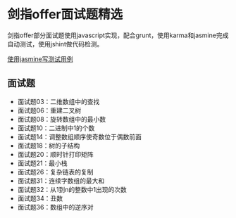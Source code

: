 剑指offer面试题精选
===

剑指offer部分面试题使用javascript实现，配合grunt，使用karma和jasmine完成自动测试，使用jshint做代码检测。

[使用jasmine写测试用例](http://jasmine.github.io/edge/introduction.html)

## 面试题

- 面试题03：二维数组中的查找
- 面试题06：重建二叉树
- 面试题08：旋转数组中的最小数
- 面试题10：二进制中1的个数
- 面试题14：调整数组顺序使奇数位于偶数前面
- 面试题18：树的子结构
- 面试题20：顺时针打印矩阵
- 面试题21：最小栈
- 面试题26：复杂链表的复制
- 面试题31：连续字数组的最大和
- 面试题32：从1到n的整数中1出现的次数
- 面试题34：丑数
- 面试题36：数组中的逆序对

